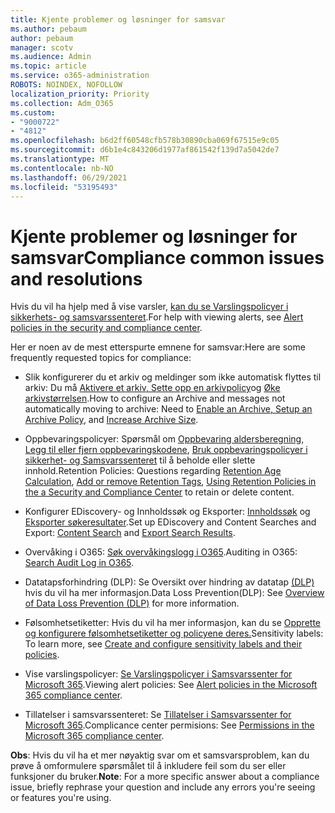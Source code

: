 ```yaml
---
title: Kjente problemer og løsninger for samsvar
ms.author: pebaum
author: pebaum
manager: scotv
ms.audience: Admin
ms.topic: article
ms.service: o365-administration
ROBOTS: NOINDEX, NOFOLLOW
localization_priority: Priority
ms.collection: Adm_O365
ms.custom:
- "9000722"
- "4812"
ms.openlocfilehash: b6d2ff60548cfb578b30890cba069f67515e9c05
ms.sourcegitcommit: d6b1e4c843206d1977af861542f139d7a5042de7
ms.translationtype: MT
ms.contentlocale: nb-NO
ms.lasthandoff: 06/29/2021
ms.locfileid: "53195493"
---
```

# <a name="compliance-common-issues-and-resolutions"></a><span data-ttu-id="bb133-102">Kjente problemer og løsninger for samsvar</span><span class="sxs-lookup"><span data-stu-id="bb133-102">Compliance common issues and resolutions</span></span>

<span data-ttu-id="bb133-103">Hvis du vil ha hjelp med å vise varsler, [kan du se Varslingspolicyer i sikkerhets- og samsvarssenteret](/microsoft-365/compliance/alert-policies).</span><span class="sxs-lookup"><span data-stu-id="bb133-103">For help with viewing alerts, see [Alert policies in the security and compliance center](/microsoft-365/compliance/alert-policies).</span></span>

<span data-ttu-id="bb133-104">Her er noen av de mest etterspurte emnene for samsvar:</span><span class="sxs-lookup"><span data-stu-id="bb133-104">Here are some frequently requested topics for compliance:</span></span>

- <span data-ttu-id="bb133-105">Slik konfigurerer du et arkiv og meldinger som ikke automatisk flyttes til arkiv: Du må [Aktivere et arkiv, Sette opp en arkivpolicy](/microsoft-365/compliance/set-up-an-archive-and-deletion-policy-for-mailboxes)og [Øke arkivstørrelsen](/microsoft-365/compliance/enable-unlimited-archiving).</span><span class="sxs-lookup"><span data-stu-id="bb133-105">How to configure an Archive and messages not automatically moving to archive: Need to [Enable an Archive, Setup an Archive Policy](/microsoft-365/compliance/set-up-an-archive-and-deletion-policy-for-mailboxes), and [Increase Archive Size](/microsoft-365/compliance/enable-unlimited-archiving).</span></span>

- <span data-ttu-id="bb133-106">Oppbevaringspolicyer: Spørsmål om [Oppbevaring aldersberegning](/exchange/security-and-compliance/messaging-records-management/retention-age), [Legg til eller fjern oppbevaringskodene](/exchange/security-and-compliance/messaging-records-management/add-or-remove-retention-tags), [Bruk oppbevaringspolicyer i sikkerhet- og Samsvarssenteret](/exchange/security-and-compliance/messaging-records-management/create-a-retention-policy) til å beholde eller slette innhold.</span><span class="sxs-lookup"><span data-stu-id="bb133-106">Retention Policies: Questions regarding [Retention Age Calculation](/exchange/security-and-compliance/messaging-records-management/retention-age), [Add or remove Retention Tags](/exchange/security-and-compliance/messaging-records-management/add-or-remove-retention-tags), [Using Retention Policies in the a Security and Compliance Center](/exchange/security-and-compliance/messaging-records-management/create-a-retention-policy) to retain or delete content.</span></span>

- <span data-ttu-id="bb133-107">Konfigurer EDiscovery- og Innholdssøk og Eksporter: [Innholdssøk](/microsoft-365/compliance/content-search) og [Eksporter søkeresultater](/microsoft-365/compliance/export-search-results).</span><span class="sxs-lookup"><span data-stu-id="bb133-107">Set up EDiscovery and Content Searches and Export: [Content Search](/microsoft-365/compliance/content-search) and [Export Search Results](/microsoft-365/compliance/export-search-results).</span></span>

- <span data-ttu-id="bb133-108">Overvåking i O365: [Søk overvåkingslogg i O365](/microsoft-365/compliance/search-the-audit-log-in-security-and-compliance).</span><span class="sxs-lookup"><span data-stu-id="bb133-108">Auditing in O365: [Search Audit Log in O365](/microsoft-365/compliance/search-the-audit-log-in-security-and-compliance).</span></span>

- <span data-ttu-id="bb133-109">Datatapsforhindring (DLP): Se Oversikt over hindring av datatap [(DLP)](/microsoft-365/compliance/data-loss-prevention-policies) hvis du vil ha mer informasjon.</span><span class="sxs-lookup"><span data-stu-id="bb133-109">Data Loss Prevention(DLP): See [Overview of Data Loss Prevention (DLP)](/microsoft-365/compliance/data-loss-prevention-policies) for more information.</span></span>
 
- <span data-ttu-id="bb133-110">Følsomhetsetiketter: Hvis du vil ha mer informasjon, kan du se [Opprette og konfigurere følsomhetsetiketter og policyene deres.](/microsoft-365/compliance/create-sensitivity-labels)</span><span class="sxs-lookup"><span data-stu-id="bb133-110">Sensitivity labels: To learn more, see [Create and configure sensitivity labels and their policies](/microsoft-365/compliance/create-sensitivity-labels).</span></span>

- <span data-ttu-id="bb133-111">Vise varslingspolicyer: [Se Varslingspolicyer i Samsvarssenter for Microsoft 365](/microsoft-365/compliance/alert-policies).</span><span class="sxs-lookup"><span data-stu-id="bb133-111">Viewing alert policies: See [Alert policies in the Microsoft 365 compliance center](/microsoft-365/compliance/alert-policies).</span></span>

- <span data-ttu-id="bb133-112">Tillatelser i samsvarssenteret: Se [Tillatelser i Samsvarssenter for Microsoft 365](/microsoft-365/compliance/microsoft-365-compliance-center-permissions).</span><span class="sxs-lookup"><span data-stu-id="bb133-112">Complicance center permisions: See [Permissions in the Microsoft 365 compliance center](/microsoft-365/compliance/microsoft-365-compliance-center-permissions).</span></span>

<span data-ttu-id="bb133-113">**Obs**: Hvis du vil ha et mer nøyaktig svar om et samsvarsproblem, kan du prøve å omformulere spørsmålet til å inkludere feil som du ser eller funksjoner du bruker.</span><span class="sxs-lookup"><span data-stu-id="bb133-113">**Note**: For a more specific answer about a compliance issue, briefly rephrase your question and include any errors you're seeing or features you're using.</span></span>
